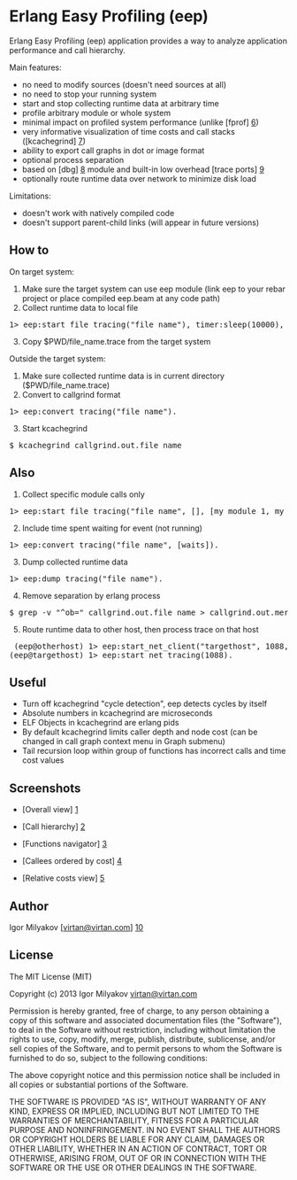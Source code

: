 Erlang Easy Profiling (eep)
===========================

Erlang Easy Profiling (eep) application provides a way to analyze application performance and call hierarchy.

Main features:
 * no need to modify sources (doesn't need sources at all)
 * no need to stop your running system
 * start and stop collecting runtime data at arbitrary time
 * profile arbitrary module or whole system
 * minimal impact on profiled system performance (unlike [fprof] [6])
 * very informative visualization of time costs and call stacks ([kcachegrind] [7])
 * ability to export call graphs in dot or image format
 * optional process separation
 * based on [dbg] [8] module and built-in low overhead [trace ports] [9]
 * optionally route runtime data over network to minimize disk load

Limitations:
 * doesn't work with natively compiled code
 * doesn't support parent-child links (will appear in future versions)

  [6]: http://www.erlang.org/doc/man/fprof.html
  [7]: http://kcachegrind.sourceforge.net/
  [8]: http://www.erlang.org/doc/man/dbg.html
  [9]: http://www.erlang.org/doc/man/dbg.html#trace_port-2

How to
------

On target system:

1. Make sure the target system can use eep module (link eep to your rebar project or place compiled eep.beam at any code path)
2. Collect runtime data to local file
<pre>
1> eep:start_file_tracing("file_name"), timer:sleep(10000), eep:stop_tracing().
</pre>
3. Copy $PWD/file_name.trace from the target system

Outside the target system:

1. Make sure collected runtime data is in current directory ($PWD/file_name.trace)
2. Convert to callgrind format
<pre>
1> eep:convert_tracing("file_name").
</pre>
3. Start kcachegrind
<pre>
$ kcachegrind callgrind.out.file_name
</pre>

Also
----

1. Collect specific module calls only
<pre>
1> eep:start_file_tracing("file_name", [], [my_module_1, my_module_2]).
</pre>
2. Include time spent waiting for event (not running)
<pre>
1> eep:convert_tracing("file_name", [waits]).
</pre>
3. Dump collected runtime data
<pre>
1> eep:dump_tracing("file_name").
</pre>
4. Remove separation by erlang process
<pre>
$ grep -v "^ob=" callgrind.out.file_name > callgrind.out.merged_file_name
</pre>
5. Route runtime data to other host, then process trace on that host
<pre>
 (eep@otherhost) 1> eep:start_net_client("targethost", 1088, "file_name", wait).
(eep@targethost) 1> eep:start_net_tracing(1088).
</pre>

Useful
------

* Turn off kcachegrind "cycle detection", eep detects cycles by itself
* Absolute numbers in kcachegrind are microseconds
* ELF Objects in kcachegrind are erlang pids
* By default kcachegrind limits caller depth and node cost (can be changed in call graph context menu in Graph submenu)
* Tail recursion loop within group of functions has incorrect calls and time cost values

Screenshots
-----------

* [Overall view] [1]
* [Call hierarchy] [2]
* [Functions navigator] [3]
* [Callees ordered by cost] [4]
* [Relative costs view] [5]

  [1]: https://raw.github.com/virtan/eep/master/doc/sshot1.png
  [2]: https://raw.github.com/virtan/eep/master/doc/sshot2.png
  [3]: https://raw.github.com/virtan/eep/master/doc/sshot3.png
  [4]: https://raw.github.com/virtan/eep/master/doc/sshot4.png
  [5]: https://raw.github.com/virtan/eep/master/doc/sshot6.png

Author
------

Igor Milyakov
[virtan@virtan.com] [10]

  [10]: mailto:virtan@virtan.com?subject=Eep

License
-------

The MIT License (MIT)

Copyright (c) 2013 Igor Milyakov virtan@virtan.com

Permission is hereby granted, free of charge, to any person obtaining a copy
of this software and associated documentation files (the "Software"), to deal
in the Software without restriction, including without limitation the rights
to use, copy, modify, merge, publish, distribute, sublicense, and/or sell
copies of the Software, and to permit persons to whom the Software is
furnished to do so, subject to the following conditions:

The above copyright notice and this permission notice shall be included in
all copies or substantial portions of the Software.

THE SOFTWARE IS PROVIDED "AS IS", WITHOUT WARRANTY OF ANY KIND, EXPRESS OR
IMPLIED, INCLUDING BUT NOT LIMITED TO THE WARRANTIES OF MERCHANTABILITY,
FITNESS FOR A PARTICULAR PURPOSE AND NONINFRINGEMENT. IN NO EVENT SHALL THE
AUTHORS OR COPYRIGHT HOLDERS BE LIABLE FOR ANY CLAIM, DAMAGES OR OTHER
LIABILITY, WHETHER IN AN ACTION OF CONTRACT, TORT OR OTHERWISE, ARISING FROM,
OUT OF OR IN CONNECTION WITH THE SOFTWARE OR THE USE OR OTHER DEALINGS IN
THE SOFTWARE.
